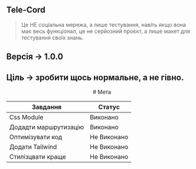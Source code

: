 ## Tele-Cord

> Це НЕ соціальна мережа, а лише тестування, навіть якщо вона має весь функціонал, це не серйозний проєкт, а лише макет для тестування своїх знань.

## Версія -> 1.0.0
## Ціль -> зробити щось нормальне, а не гівно.

<div align=center>
# Мета
</div>

| Завдання              | Статус     |
|-----------------------|------------|
| Css Module            | Виконано |
| Додадти маршрутизацію    |Виконано |
| Оптимізувати код      | Не Виконано |
| Додати Tailwind       | Не Виконано |
| Стилізцвати краще       | Не Виконано |
